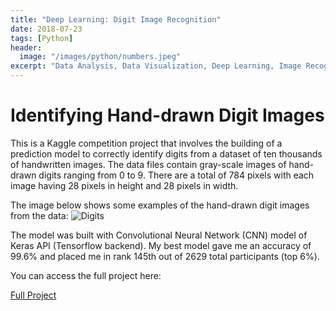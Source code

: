 ```yaml
---
title: "Deep Learning: Digit Image Recognition"
date: 2018-07-23
tags: [Python]
header:
  image: "/images/python/numbers.jpeg"
excerpt: "Data Analysis, Data Visualization, Deep Learning, Image Recognition, TensorFlow"
---
```


# Identifying Hand-drawn Digit Images

This is a Kaggle competition project that involves the building of a prediction model to correctly identify digits from a dataset of ten thousands of handwritten images. The data files contain gray-scale images of hand-drawn digits ranging from 0 to 9. There are a total of 784 pixels with each image having 28 pixels in height and 28 pixels in width.

The image below shows some examples of the hand-drawn digit images from the data:
<img src="{{ site.url }}{{ site.baseurl }}/images/python/digits.png" alt="Digits">

The model was built with Convolutional Neural Network (CNN) model of Keras API (Tensorflow backend). My best model gave me an accuracy of 99.6% and placed me in rank 145th out of 2629 total participants (top 6%).

You can access the full project here:

[Full Project](https://github.com/adrianromano/Digit-Recognizer/blob/master/Digit%20Recognizer.ipynb)
